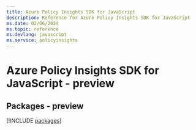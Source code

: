 ```yaml
---
title: Azure Policy Insights SDK for JavaScript
description: Reference for Azure Policy Insights SDK for JavaScript
ms.date: 02/06/2024
ms.topic: reference
ms.devlang: javascript
ms.service: policyinsights
---
```

# Azure Policy Insights SDK for JavaScript - preview
## Packages - preview
[!INCLUDE [packages](policy-insights-index.md)]